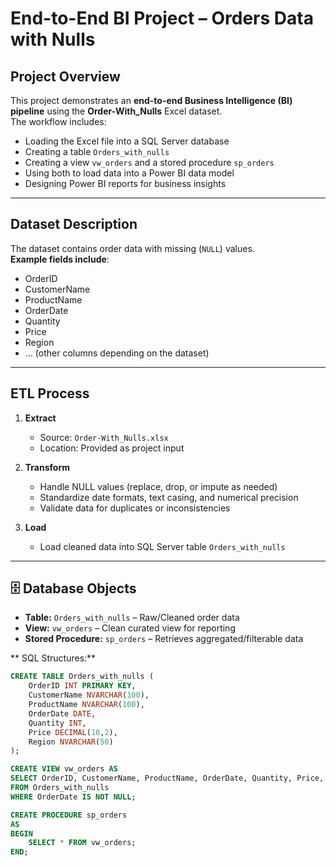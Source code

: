 # End-to-End BI Project – Orders Data with Nulls

##  Project Overview
This project demonstrates an **end-to-end Business Intelligence (BI) pipeline** using the **Order-With_Nulls** Excel dataset.  
The workflow includes:
- Loading the Excel file into a SQL Server database 
- Creating a table `Orders_with_nulls`
- Creating a view `vw_orders` and a stored procedure `sp_orders`
- Using both to load data into a Power BI data model
- Designing Power BI reports for business insights

---

## Dataset Description
The dataset  contains order data with missing (`NULL`) values.  
**Example fields include**:
- OrderID  
- CustomerName  
- ProductName  
- OrderDate  
- Quantity  
- Price  
- Region  
- ... (other columns depending on the dataset)

---

##  ETL Process
1. **Extract**  
   - Source: `Order-With_Nulls.xlsx`
   - Location: Provided as project input

2. **Transform**  
   - Handle NULL values (replace, drop, or impute as needed)  
   - Standardize date formats, text casing, and numerical precision  
   - Validate data for duplicates or inconsistencies

3. **Load**  
   - Load cleaned data into SQL Server table `Orders_with_nulls`

---

## 🗄 Database Objects
- **Table:** `Orders_with_nulls` – Raw/Cleaned order data  
- **View:** `vw_orders` – Clean curated view for reporting  
- **Stored Procedure:** `sp_orders` – Retrieves aggregated/filterable data

** SQL Structures:**
```sql
CREATE TABLE Orders_with_nulls (
    OrderID INT PRIMARY KEY,
    CustomerName NVARCHAR(100),
    ProductName NVARCHAR(100),
    OrderDate DATE,
    Quantity INT,
    Price DECIMAL(10,2),
    Region NVARCHAR(50)
);

CREATE VIEW vw_orders AS
SELECT OrderID, CustomerName, ProductName, OrderDate, Quantity, Price, Region
FROM Orders_with_nulls
WHERE OrderDate IS NOT NULL;

CREATE PROCEDURE sp_orders
AS
BEGIN
    SELECT * FROM vw_orders;
END;
